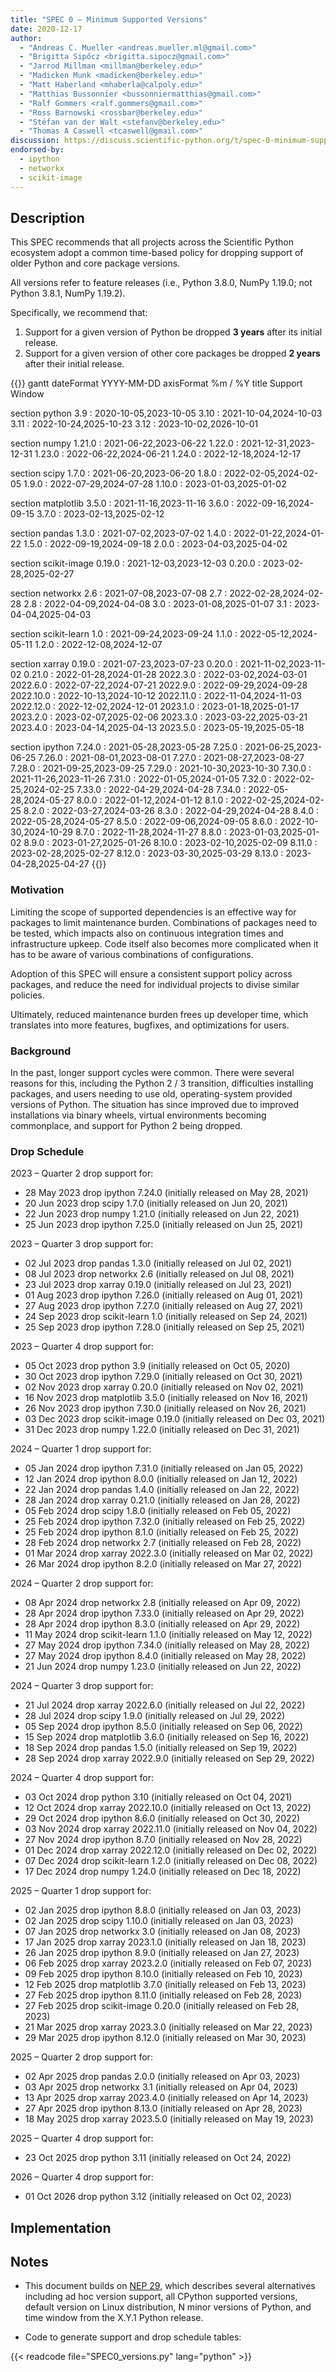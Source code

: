 ```yaml
---
title: "SPEC 0 — Minimum Supported Versions"
date: 2020-12-17
author:
  - "Andreas C. Mueller <andreas.mueller.ml@gmail.com>"
  - "Brigitta Sipőcz <brigitta.sipocz@gmail.com>"
  - "Jarrod Millman <millman@berkeley.edu>"
  - "Madicken Munk <madicken@berkeley.edu>"
  - "Matt Haberland <mhaberla@calpoly.edu>"
  - "Matthias Bussonnier <bussonniermatthias@gmail.com>"
  - "Ralf Gommers <ralf.gommers@gmail.com>"
  - "Ross Barnowski <rossbar@berkeley.edu>"
  - "Stéfan van der Walt <stefanv@berkeley.edu>"
  - "Thomas A Caswell <tcaswell@gmail.com>"
discussion: https://discuss.scientific-python.org/t/spec-0-minimum-supported-versions/33
endorsed-by:
  - ipython
  - networkx
  - scikit-image
---
```


## Description

This SPEC recommends that all projects across the Scientific Python ecosystem adopt a common time-based policy for dropping support of older Python and core package versions.

All versions refer to feature releases (i.e., Python 3.8.0, NumPy 1.19.0; not Python 3.8.1, NumPy 1.19.2).

Specifically, we recommend that:

1. Support for a given version of Python be dropped **3 years** after its initial release.
2. Support for a given version of other core packages be dropped **2 years** after their initial release.

<!-- prettier-ignore-start -->
{{<mermaid>}}
gantt
dateFormat  YYYY-MM-DD
axisFormat  %m / %Y
title Support Window


section python
3.9  :     2020-10-05,2023-10-05
3.10  :     2021-10-04,2024-10-03
3.11  :     2022-10-24,2025-10-23
3.12  :     2023-10-02,2026-10-01

section numpy
1.21.0  :     2021-06-22,2023-06-22
1.22.0  :     2021-12-31,2023-12-31
1.23.0  :     2022-06-22,2024-06-21
1.24.0  :     2022-12-18,2024-12-17

section scipy
1.7.0  :     2021-06-20,2023-06-20
1.8.0  :     2022-02-05,2024-02-05
1.9.0  :     2022-07-29,2024-07-28
1.10.0  :     2023-01-03,2025-01-02

section matplotlib
3.5.0  :     2021-11-16,2023-11-16
3.6.0  :     2022-09-16,2024-09-15
3.7.0  :     2023-02-13,2025-02-12

section pandas
1.3.0  :     2021-07-02,2023-07-02
1.4.0  :     2022-01-22,2024-01-22
1.5.0  :     2022-09-19,2024-09-18
2.0.0  :     2023-04-03,2025-04-02

section scikit-image
0.19.0  :     2021-12-03,2023-12-03
0.20.0  :     2023-02-28,2025-02-27

section networkx
2.6  :     2021-07-08,2023-07-08
2.7  :     2022-02-28,2024-02-28
2.8  :     2022-04-09,2024-04-08
3.0  :     2023-01-08,2025-01-07
3.1  :     2023-04-04,2025-04-03

section scikit-learn
1.0  :     2021-09-24,2023-09-24
1.1.0  :     2022-05-12,2024-05-11
1.2.0  :     2022-12-08,2024-12-07

section xarray
0.19.0  :     2021-07-23,2023-07-23
0.20.0  :     2021-11-02,2023-11-02
0.21.0  :     2022-01-28,2024-01-28
2022.3.0  :     2022-03-02,2024-03-01
2022.6.0  :     2022-07-22,2024-07-21
2022.9.0  :     2022-09-29,2024-09-28
2022.10.0  :     2022-10-13,2024-10-12
2022.11.0  :     2022-11-04,2024-11-03
2022.12.0  :     2022-12-02,2024-12-01
2023.1.0  :     2023-01-18,2025-01-17
2023.2.0  :     2023-02-07,2025-02-06
2023.3.0  :     2023-03-22,2025-03-21
2023.4.0  :     2023-04-14,2025-04-13
2023.5.0  :     2023-05-19,2025-05-18

section ipython
7.24.0  :     2021-05-28,2023-05-28
7.25.0  :     2021-06-25,2023-06-25
7.26.0  :     2021-08-01,2023-08-01
7.27.0  :     2021-08-27,2023-08-27
7.28.0  :     2021-09-25,2023-09-25
7.29.0  :     2021-10-30,2023-10-30
7.30.0  :     2021-11-26,2023-11-26
7.31.0  :     2022-01-05,2024-01-05
7.32.0  :     2022-02-25,2024-02-25
7.33.0  :     2022-04-29,2024-04-28
7.34.0  :     2022-05-28,2024-05-27
8.0.0  :     2022-01-12,2024-01-12
8.1.0  :     2022-02-25,2024-02-25
8.2.0  :     2022-03-27,2024-03-26
8.3.0  :     2022-04-29,2024-04-28
8.4.0  :     2022-05-28,2024-05-27
8.5.0  :     2022-09-06,2024-09-05
8.6.0  :     2022-10-30,2024-10-29
8.7.0  :     2022-11-28,2024-11-27
8.8.0  :     2023-01-03,2025-01-02
8.9.0  :     2023-01-27,2025-01-26
8.10.0  :     2023-02-10,2025-02-09
8.11.0  :     2023-02-28,2025-02-27
8.12.0  :     2023-03-30,2025-03-29
8.13.0  :     2023-04-28,2025-04-27
{{</mermaid>}}
<!-- prettier-ignore-end -->

### Motivation

Limiting the scope of supported dependencies is an effective way for packages to limit maintenance burden.
Combinations of packages need to be tested, which impacts also on continuous integration times and infrastructure upkeep.
Code itself also becomes more complicated when it has to be aware of various combinations of configurations.

Adoption of this SPEC will ensure a consistent support policy across packages, and reduce the need for individual projects to divise similar policies.

Ultimately, reduced maintenance burden frees up developer time, which translates into more features, bugfixes, and optimizations for users.

### Background

In the past, longer support cycles were common.
There were several reasons for this, including the Python 2 / 3 transition, difficulties installing packages, and users needing to use old, operating-system provided versions of Python.
The situation has since improved due to improved installations via binary wheels, virtual environments becoming commonplace, and support for Python 2 being dropped.

### Drop Schedule

2023 – Quarter 2 drop support for:

- 28 May 2023 drop ipython 7.24.0 (initially released on May 28, 2021)
- 20 Jun 2023 drop scipy 1.7.0 (initially released on Jun 20, 2021)
- 22 Jun 2023 drop numpy 1.21.0 (initially released on Jun 22, 2021)
- 25 Jun 2023 drop ipython 7.25.0 (initially released on Jun 25, 2021)

2023 – Quarter 3 drop support for:

- 02 Jul 2023 drop pandas 1.3.0 (initially released on Jul 02, 2021)
- 08 Jul 2023 drop networkx 2.6 (initially released on Jul 08, 2021)
- 23 Jul 2023 drop xarray 0.19.0 (initially released on Jul 23, 2021)
- 01 Aug 2023 drop ipython 7.26.0 (initially released on Aug 01, 2021)
- 27 Aug 2023 drop ipython 7.27.0 (initially released on Aug 27, 2021)
- 24 Sep 2023 drop scikit-learn 1.0 (initially released on Sep 24, 2021)
- 25 Sep 2023 drop ipython 7.28.0 (initially released on Sep 25, 2021)

2023 – Quarter 4 drop support for:

- 05 Oct 2023 drop python 3.9 (initially released on Oct 05, 2020)
- 30 Oct 2023 drop ipython 7.29.0 (initially released on Oct 30, 2021)
- 02 Nov 2023 drop xarray 0.20.0 (initially released on Nov 02, 2021)
- 16 Nov 2023 drop matplotlib 3.5.0 (initially released on Nov 16, 2021)
- 26 Nov 2023 drop ipython 7.30.0 (initially released on Nov 26, 2021)
- 03 Dec 2023 drop scikit-image 0.19.0 (initially released on Dec 03, 2021)
- 31 Dec 2023 drop numpy 1.22.0 (initially released on Dec 31, 2021)

2024 – Quarter 1 drop support for:

- 05 Jan 2024 drop ipython 7.31.0 (initially released on Jan 05, 2022)
- 12 Jan 2024 drop ipython 8.0.0 (initially released on Jan 12, 2022)
- 22 Jan 2024 drop pandas 1.4.0 (initially released on Jan 22, 2022)
- 28 Jan 2024 drop xarray 0.21.0 (initially released on Jan 28, 2022)
- 05 Feb 2024 drop scipy 1.8.0 (initially released on Feb 05, 2022)
- 25 Feb 2024 drop ipython 7.32.0 (initially released on Feb 25, 2022)
- 25 Feb 2024 drop ipython 8.1.0 (initially released on Feb 25, 2022)
- 28 Feb 2024 drop networkx 2.7 (initially released on Feb 28, 2022)
- 01 Mar 2024 drop xarray 2022.3.0 (initially released on Mar 02, 2022)
- 26 Mar 2024 drop ipython 8.2.0 (initially released on Mar 27, 2022)

2024 – Quarter 2 drop support for:

- 08 Apr 2024 drop networkx 2.8 (initially released on Apr 09, 2022)
- 28 Apr 2024 drop ipython 7.33.0 (initially released on Apr 29, 2022)
- 28 Apr 2024 drop ipython 8.3.0 (initially released on Apr 29, 2022)
- 11 May 2024 drop scikit-learn 1.1.0 (initially released on May 12, 2022)
- 27 May 2024 drop ipython 7.34.0 (initially released on May 28, 2022)
- 27 May 2024 drop ipython 8.4.0 (initially released on May 28, 2022)
- 21 Jun 2024 drop numpy 1.23.0 (initially released on Jun 22, 2022)

2024 – Quarter 3 drop support for:

- 21 Jul 2024 drop xarray 2022.6.0 (initially released on Jul 22, 2022)
- 28 Jul 2024 drop scipy 1.9.0 (initially released on Jul 29, 2022)
- 05 Sep 2024 drop ipython 8.5.0 (initially released on Sep 06, 2022)
- 15 Sep 2024 drop matplotlib 3.6.0 (initially released on Sep 16, 2022)
- 18 Sep 2024 drop pandas 1.5.0 (initially released on Sep 19, 2022)
- 28 Sep 2024 drop xarray 2022.9.0 (initially released on Sep 29, 2022)

2024 – Quarter 4 drop support for:

- 03 Oct 2024 drop python 3.10 (initially released on Oct 04, 2021)
- 12 Oct 2024 drop xarray 2022.10.0 (initially released on Oct 13, 2022)
- 29 Oct 2024 drop ipython 8.6.0 (initially released on Oct 30, 2022)
- 03 Nov 2024 drop xarray 2022.11.0 (initially released on Nov 04, 2022)
- 27 Nov 2024 drop ipython 8.7.0 (initially released on Nov 28, 2022)
- 01 Dec 2024 drop xarray 2022.12.0 (initially released on Dec 02, 2022)
- 07 Dec 2024 drop scikit-learn 1.2.0 (initially released on Dec 08, 2022)
- 17 Dec 2024 drop numpy 1.24.0 (initially released on Dec 18, 2022)

2025 – Quarter 1 drop support for:

- 02 Jan 2025 drop ipython 8.8.0 (initially released on Jan 03, 2023)
- 02 Jan 2025 drop scipy 1.10.0 (initially released on Jan 03, 2023)
- 07 Jan 2025 drop networkx 3.0 (initially released on Jan 08, 2023)
- 17 Jan 2025 drop xarray 2023.1.0 (initially released on Jan 18, 2023)
- 26 Jan 2025 drop ipython 8.9.0 (initially released on Jan 27, 2023)
- 06 Feb 2025 drop xarray 2023.2.0 (initially released on Feb 07, 2023)
- 09 Feb 2025 drop ipython 8.10.0 (initially released on Feb 10, 2023)
- 12 Feb 2025 drop matplotlib 3.7.0 (initially released on Feb 13, 2023)
- 27 Feb 2025 drop ipython 8.11.0 (initially released on Feb 28, 2023)
- 27 Feb 2025 drop scikit-image 0.20.0 (initially released on Feb 28, 2023)
- 21 Mar 2025 drop xarray 2023.3.0 (initially released on Mar 22, 2023)
- 29 Mar 2025 drop ipython 8.12.0 (initially released on Mar 30, 2023)

2025 – Quarter 2 drop support for:

- 02 Apr 2025 drop pandas 2.0.0 (initially released on Apr 03, 2023)
- 03 Apr 2025 drop networkx 3.1 (initially released on Apr 04, 2023)
- 13 Apr 2025 drop xarray 2023.4.0 (initially released on Apr 14, 2023)
- 27 Apr 2025 drop ipython 8.13.0 (initially released on Apr 28, 2023)
- 18 May 2025 drop xarray 2023.5.0 (initially released on May 19, 2023)

2025 – Quarter 4 drop support for:

- 23 Oct 2025 drop python 3.11 (initially released on Oct 24, 2022)

2026 – Quarter 4 drop support for:

- 01 Oct 2026 drop python 3.12 (initially released on Oct 02, 2023)

## Implementation

<!--
Discuss how this would be implemented.
-->

<!--
### Core Project Endorsement

Discuss what it means for a core project to endorse this SPEC.
-->
<!--

### Ecosystem Adoption

Discuss what it means for a project to adopt this SPEC.
-->

## Notes

- This document builds on [NEP 29](https://numpy.org/neps/nep-0029-deprecation_policy.html), which describes several alternatives including ad hoc version support, all CPython supported versions, default version on Linux distribution, N minor versions of Python, and time window from the X.Y.1 Python release.

- Code to generate support and drop schedule tables:

{{< readcode file="SPEC0_versions.py" lang="python" >}}
